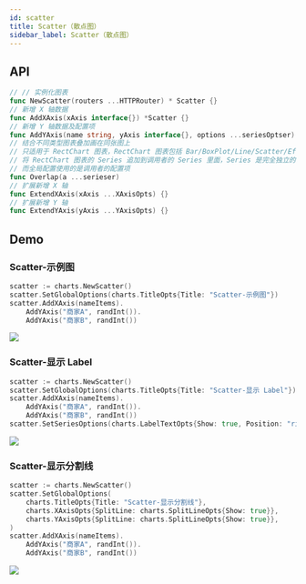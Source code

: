 ```yaml
---
id: scatter
title: Scatter（散点图）
sidebar_label: Scatter（散点图）
---
```


## API
```go
// // 实例化图表
func NewScatter(routers ...HTTPRouter) * Scatter {}
// 新增 X 轴数据
func AddXAxis(xAxis interface{}) *Scatter {}
// 新增 Y 轴数据及配置项
func AddYAxis(name string, yAxis interface{}, options ...seriesOptser) *  Scatter {}
// 结合不同类型图表叠加画在同张图上
// 只适用于 RectChart 图表，RectChart 图表包括 Bar/BoxPlot/Line/Scatter/EffectScatter/Kline/HeatMap
// 将 RectChart 图表的 Series 追加到调用者的 Series 里面，Series 是完全独立的
// 而全局配置使用的是调用者的配置项
func Overlap(a ...serieser)
// 扩展新增 X 轴
func ExtendXAxis(xAxis ...XAxisOpts) {}
// 扩展新增 Y 轴
func ExtendYAxis(yAxis ...YAxisOpts) {}
```

## Demo

### Scatter-示例图
```go
scatter := charts.NewScatter()
scatter.SetGlobalOptions(charts.TitleOpts{Title: "Scatter-示例图"})
scatter.AddXAxis(nameItems).
    AddYAxis("商家A", randInt()).
    AddYAxis("商家B", randInt())
```
![](https://user-images.githubusercontent.com/19553554/52348431-420e3d80-2a5f-11e9-8cab-7b415592dc77.gif)


### Scatter-显示 Label
```go
scatter := charts.NewScatter()
scatter.SetGlobalOptions(charts.TitleOpts{Title: "Scatter-显示 Label"})
scatter.AddXAxis(nameItems).
    AddYAxis("商家A", randInt()).
    AddYAxis("商家B", randInt())
scatter.SetSeriesOptions(charts.LabelTextOpts{Show: true, Position: "right"})
```
![](https://user-images.githubusercontent.com/19553554/52348566-94e7f500-2a5f-11e9-9ca3-ecd73bd85fd3.png)


### Scatter-显示分割线
```go
scatter := charts.NewScatter()
scatter.SetGlobalOptions(
    charts.TitleOpts{Title: "Scatter-显示分割线"},
    charts.XAxisOpts{SplitLine: charts.SplitLineOpts{Show: true}},
    charts.YAxisOpts{SplitLine: charts.SplitLineOpts{Show: true}},
)
scatter.AddXAxis(nameItems).
    AddYAxis("商家A", randInt()).
    AddYAxis("商家B", randInt())
```
![](https://user-images.githubusercontent.com/19553554/52348578-9f09f380-2a5f-11e9-8ea9-8133e1e4c644.png)
